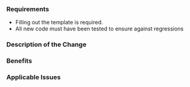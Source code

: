 ### Requirements

* Filling out the template is required.
* All new code must have been tested to ensure against regressions

### Description of the Change

<!-- We must be able to understand the design of your change from this description, so please walk us through the concepts. -->

### Benefits

<!-- What benefits will be realized by the code change? -->

### Applicable Issues

<!-- Enter any applicable Issues here -->
